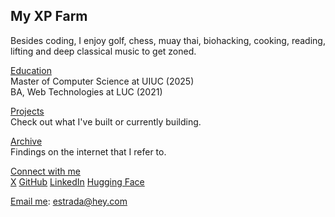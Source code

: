 ## My XP Farm

Besides coding, I enjoy golf, chess, muay thai, biohacking, cooking, reading, lifting and deep classical music to get zoned.

[Education]()<br /> Master of Computer Science at UIUC (2025)<br /> BA, Web Technologies at LUC (2021)

[Projects](/projects) <br />Check out what I've built or currently building.

[Archive](/archive/) <br />Findings on the internet that I refer to.


[Connect with me](/) <br />
[X](https://x.com/stradamoney)
[GitHub](https://github.com/nicoestrada)
[LinkedIn](https://linkedin.com/in/nico-estrada)
[Hugging Face](https://huggingface.co/nicoestrada)<br />

[Email me](mailto:estrada@hey.com): estrada@hey.com